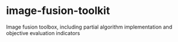 # image-fusion-toolkit
Image fusion toolbox, including partial algorithm implementation and objective evaluation indicators
